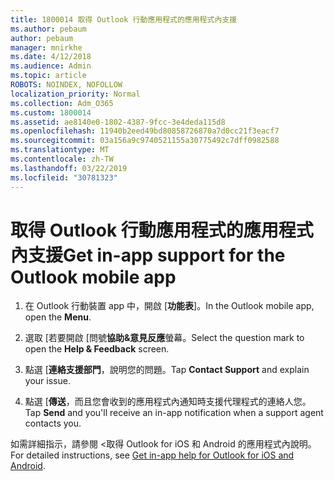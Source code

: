 ```yaml
---
title: 1800014 取得 Outlook 行動應用程式的應用程式內支援
ms.author: pebaum
author: pebaum
manager: mnirkhe
ms.date: 4/12/2018
ms.audience: Admin
ms.topic: article
ROBOTS: NOINDEX, NOFOLLOW
localization_priority: Normal
ms.collection: Adm_O365
ms.custom: 1800014
ms.assetid: ae8140e0-1802-4387-9fcc-3e4deda115d8
ms.openlocfilehash: 11940b2eed49bd80858726870a7d0cc21f3eacf7
ms.sourcegitcommit: 03a156a9c9740521155a30775492c7dff0982588
ms.translationtype: MT
ms.contentlocale: zh-TW
ms.lasthandoff: 03/22/2019
ms.locfileid: "30781323"
---
```

# <a name="get-in-app-support-for-the-outlook-mobile-app"></a><span data-ttu-id="e021d-102">取得 Outlook 行動應用程式的應用程式內支援</span><span class="sxs-lookup"><span data-stu-id="e021d-102">Get in-app support for the Outlook mobile app</span></span>

1. <span data-ttu-id="e021d-103">在 Outlook 行動裝置 app 中，開啟 [**功能表**]。</span><span class="sxs-lookup"><span data-stu-id="e021d-103">In the Outlook mobile app, open the **Menu**.</span></span>
    
2. <span data-ttu-id="e021d-104">選取 [若要開啟 [問號**協助&amp;意見反應**螢幕。</span><span class="sxs-lookup"><span data-stu-id="e021d-104">Select the question mark to open the **Help &amp; Feedback** screen.</span></span> 
    
3. <span data-ttu-id="e021d-105">點選 [**連絡支援部門**，說明您的問題。</span><span class="sxs-lookup"><span data-stu-id="e021d-105">Tap **Contact Support** and explain your issue.</span></span> 
    
4. <span data-ttu-id="e021d-106">點選 [**傳送**，而且您會收到的應用程式內通知時支援代理程式的連絡人您。</span><span class="sxs-lookup"><span data-stu-id="e021d-106">Tap **Send** and you'll receive an in-app notification when a support agent contacts you.</span></span> 
    
<span data-ttu-id="e021d-107">如需詳細指示，請參閱 <<c0>取得 Outlook for iOS 和 Android 的應用程式內說明。</span><span class="sxs-lookup"><span data-stu-id="e021d-107">For detailed instructions, see [Get in-app help for Outlook for iOS and Android](https://support.office.com/article/218a22d1-9fa5-4889-b689-de1c63493243.aspx#ID0EAABAAA=Contact_Support).</span></span>
